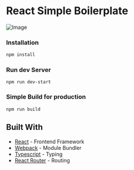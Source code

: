 # React Simple Boilerplate 

![Image](https://serving.photos.photobox.com/4204080010f5bab4762e860e4ee7b8de86cfbe411dbe1b71ec636a519870afe648ba5222.jpg)


### Installation

```bash
npm install
```


### Run dev Server
```
npm run dev-start
```

### Simple Build for production
```
npm run build
```

## Built With

* [React](https://facebook.github.io/react/) - Frontend Framework
* [Webpack](https://webpack.github.io/) - Module Bundler
* [Typescript](https://www.typescriptlang.org/) - Typing
* [React Router](https://reacttraining.com/react-router/web/) - Routing
